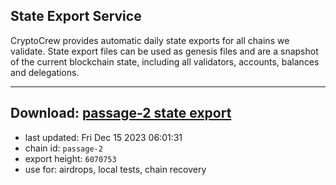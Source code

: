 ## State Export Service
CryptoCrew provides automatic daily state exports for all chains we validate. State export files can be used as genesis files and are a snapshot of the current blockchain state, including all validators, accounts, balances and delegations.

---
**Download: [passage-2 state export](https://dl.ccvalidators.com/SERVICE/passage/passage-2_export_6070753.json)**
---

- last updated: Fri Dec 15 2023 06:01:31
- chain id: `passage-2`
- export height: `6070753`
- use for: airdrops, local tests, chain recovery
